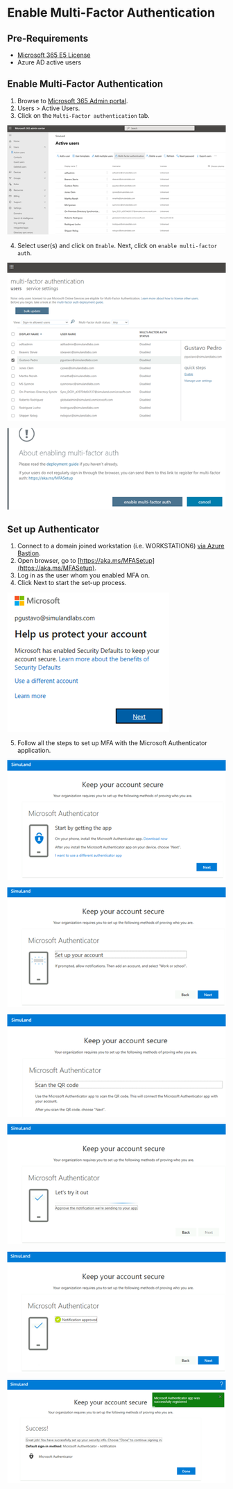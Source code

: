 # Enable Multi-Factor Authentication

## Pre-Requirements
* [Microsoft 365 E5 License](../../1_prepare/startM365E5Trial.md)
* Azure AD active users

## Enable Multi-Factor Authentication
1.	Browse to [Microsoft 365 Admin portal](https://admin.microsoft.com/).
2.	Users > Active Users.
3.	Click on the `Multi-Factor authentication` tab.
 
![](../../resources/images/deploy/helper_docs/enableMultiFactorAuthentication/2021-05-19_01_m365_active_users.png)

4.	Select user(s) and click on `Enable`. Next, click on `enable multi-factor auth`.

![](../../resources/images/deploy/helper_docs/enableMultiFactorAuthentication/2021-05-19_02_m365_enable_mfa.png)

![](../../resources/images/deploy/helper_docs/enableMultiFactorAuthentication/2021-05-19_03_m365_enable_mfa.png)

## Set up Authenticator
1.	Connect to a domain joined workstation (i.e. WORKSTATION6) [via Azure Bastion](connectAzVmAzBastion.md).
2.	Open browser, go to [https://aka.ms/MFASetup](https://aka.ms/MFASetup).
3.	Log in as the user whom you enabled MFA on.
4.	Click Next to start the set-up process.

![](../../resources/images/deploy/helper_docs/enableMultiFactorAuthentication/2021-05-19_04_help_us_protect_your_account.png)

5.	Follow all the steps to set up MFA with the Microsoft Authenticator application.

![](../../resources/images/deploy/helper_docs/enableMultiFactorAuthentication/2021-05-19_05_keep_account_secure.png)

![](../../resources/images/deploy/helper_docs/enableMultiFactorAuthentication/2021-05-19_06_set_up_account.png)

![](../../resources/images/deploy/helper_docs/enableMultiFactorAuthentication/2021-05-19_07_scan_qr_code.png)

![](../../resources/images/deploy/helper_docs/enableMultiFactorAuthentication/2021-05-19_08_lets_try_it_out.png)

![](../../resources/images/deploy/helper_docs/enableMultiFactorAuthentication/2021-05-19_09_notification_approved.png)

![](../../resources/images/deploy/helper_docs/enableMultiFactorAuthentication/2021-05-19_10_mfa_success.png)
